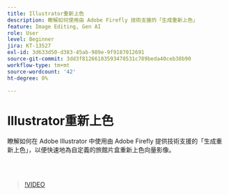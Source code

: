 ```yaml
---
title: Illustrator重新上色
description: 瞭解如何使用由 Adobe Firefly 技術支援的「生成重新上色」
feature: Image Editing, Gen AI
role: User
level: Beginner
jira: KT-13527
exl-id: 3d633d50-d383-45ab-989e-9f9187012691
source-git-commit: 3dd3f81266103593478531c789beda40ceb38b90
workflow-type: tm+mt
source-wordcount: '42'
ht-degree: 0%

---
```


# Illustrator重新上色

瞭解如何在 Adobe Illustrator 中使用由 Adobe Firefly 提供技術支援的「生成重新上色」，以便快速地為自定義的旅館片盒重新上色向量影像。

<br> 

>[!VIDEO](https://video.tv.adobe.com/v/3420872?quality=12&learn=on&hidetitle=true)
